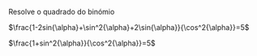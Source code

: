 Resolve o quadrado do binómio

$\frac{1-2sin{\alpha}+\sin^2{\alpha}+2\sin{\alpha}}{\cos^2{\alpha}}=5$

$\frac{1+sin^2{\alpha}}{\cos^2{\alpha}}=5$